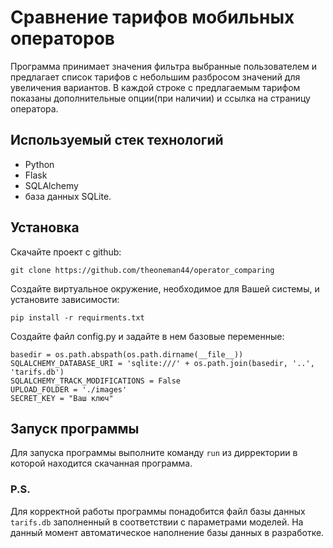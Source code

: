 # Сравнение тарифов мобильных операторов

Программа принимает значения фильтра выбранные пользователем и
предлагает список тарифов с небольшим разбросом значений для увеличения 
вариантов. 
В каждой строке с предлагаемым тарифом показаны дополнительные опции(при наличии) и ссылка на страницу оператора.

## Используемый стек технологий

* Python
* Flask
* SQLAlchemy
* база данных SQLite.

## Установка

Скачайте проект с github:

```
git clone https://github.com/theoneman44/operator_comparing
```
Создайте виртуальное окружение, необходимое для Вашей системы, и установите зависимости:

```
pip install -r requirments.txt
```

Создайте файл config.py и задайте в нем базовые переменные:

```
basedir = os.path.abspath(os.path.dirname(__file__))
SQLALCHEMY_DATABASE_URI = 'sqlite:///' + os.path.join(basedir, '..', 'tarifs.db')
SQLALCHEMY_TRACK_MODIFICATIONS = False
UPLOAD_FOLDER = './images'
SECRET_KEY = "Ваш ключ"
```

## Запуск программы

Для запуска программы выполните команду `run` из дирректории в которой находится скачанная программа.

### P.S.
Для корректной работы программы понадобится файл базы данных `tarifs.db` заполненный в соответствии с параметрами моделей. 
На данный момент автоматическое наполнение базы данных в разработке.
